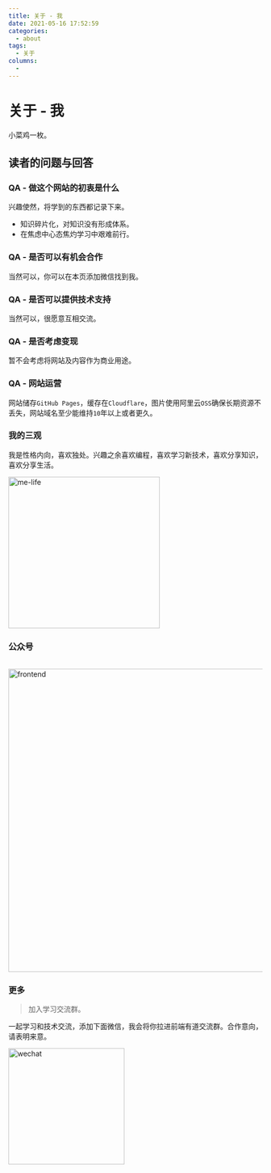 ```yaml
---
title: 关于 - 我
date: 2021-05-16 17:52:59
categories: 
  - about
tags: 
  - 关于
columns: 
  - 
---
```

# 关于 - 我

小菜鸡一枚。

## 读者的问题与回答

### QA - 做这个网站的初衷是什么

兴趣使然，将学到的东西都记录下来。

- 知识碎片化，对知识没有形成体系。
- 在焦虑中心态焦灼学习中艰难前行。

### QA - 是否可以有机会合作

当然可以，你可以在本页添加微信找到我。

### QA - 是否可以提供技术支持

当然可以，很愿意互相交流。

### QA - 是否考虑变现

暂不会考虑将网站及内容作为商业用途。

### QA - 网站运营

网站储存`GitHub Pages`，缓存在`Cloudflare`，图片使用阿里云`OSS`确保长期资源不丢失，网站域名至少能维持`10`年以上或者更久。

### 我的三观

我是性格内向，喜欢独处。兴趣之余喜欢编程，喜欢学习新技术，喜欢分享知识，喜欢分享生活。

<img src="https://feyoudao.oss-cn-hongkong.aliyuncs.com/mweb/me-life.png" width="300" alt="me-life" />

### 公众号

<br />
<img class="no-zoom" src="https://feyoudao.oss-cn-hongkong.aliyuncs.com/site/frontend.png" width = "600" alt="frontend" />

### 更多

> 加入学习交流群。

一起学习和技术交流，添加下面微信，我会将你拉进前端有道交流群。合作意向，请表明来意。

<img class="no-zoom" src="https://feyoudao.oss-cn-hongkong.aliyuncs.com/site/wechat.jpeg" width = "230" alt="wechat" />

